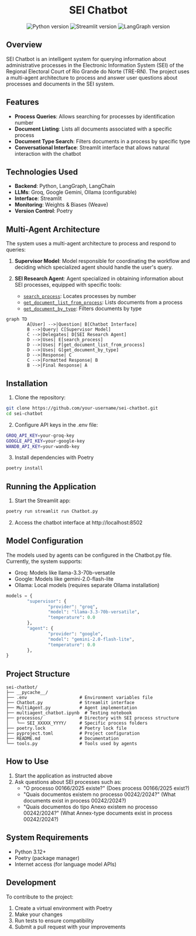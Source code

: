<h1 align="center">SEI Chatbot</h1> 

<div align="center">
    <img src="https://img.shields.io/badge/Python-3.12+-blue?logo=python" alt="Python version">
    <img src="https://img.shields.io/badge/Streamlit-1.29.0+-green?logo=streamlit" alt="Streamlit version">
    <img src="https://img.shields.io/badge/LangGraph-0.0.20+-orange" alt="LangGraph version">
</div>

## Overview

SEI Chatbot is an intelligent system for querying information about administrative processes in the Electronic Information System (SEI) of the Regional Electoral Court of Rio Grande do Norte (TRE-RN). The project uses a multi-agent architecture to process and answer user questions about processes and documents in the SEI system.

## Features

- **Process Queries**: Allows searching for processes by identification number
- **Document Listing**: Lists all documents associated with a specific process
- **Document Type Search**: Filters documents in a process by specific type
- **Conversational Interface**: Streamlit interface that allows natural interaction with the chatbot

## Technologies Used

- **Backend**: Python, LangGraph, LangChain
- **LLMs**: Groq, Google Gemini, Ollama (configurable)
- **Interface**: Streamlit
- **Monitoring**: Weights & Biases (Weave)
- **Version Control**: Poetry

## Multi-Agent Architecture

The system uses a multi-agent architecture to process and respond to queries:

1. **Supervisor Model**: Model responsible for coordinating the workflow and deciding which specialized agent should handle the user's query.

2. **SEI Research Agent**: Agent specialized in obtaining information about SEI processes, equipped with specific tools:
     - [`search_process`](tools.py): Locates processes by number
     - [`get_document_list_from_process`](tools.py): Lists documents from a process
     - [`get_document_by_type`](tools.py): Filters documents by type

```mermaid
graph TD
        A[User] -->|Question| B[Chatbot Interface]
        B -->|Query| C[Supervisor Model]
        C -->|Delegates| D[SEI Research Agent]
        D -->|Uses| E[search_process]
        D -->|Uses| F[get_document_list_from_process]
        D -->|Uses| G[get_document_by_type]
        D -->|Response| C
        C -->|Formatted Response| B
        B -->|Final Response| A
```
## Installation
1. Clone the repository:
```bash
git clone https://github.com/your-username/sei-chatbot.git
cd sei-chatbot
```

2. Configure API keys in the .env file:
```bash
GROQ_API_KEY=your-groq-key
GOOGLE_API_KEY=your-google-key
WANDB_API_KEY=your-wandb-key
```

3. Install dependencies with Poetry
```bash
poetry install
```
## Running the Application

1. Start the Streamlit app:
```bash
poetry run streamlit run Chatbot.py
```

2. Access the chatbot interface at http://localhost:8502


## Model Configuration
The models used by agents can be configured in the Chatbot.py file. Currently, the system supports:

- Groq: Models like llama-3.3-70b-versatile
- Google: Models like gemini-2.0-flash-lite
- Ollama: Local models (requires separate Ollama installation)

```python
models = {
        "supervisor": {
                "provider": "groq",
                "model": "llama-3.3-70b-versatile",
                "temperature": 0.0
        },
        "agent": {
                "provider": "google",
                "model": "gemini-2.0-flash-lite",
                "temperature": 0.0
        },
}
```

## Project Structure

```
sei-chatbot/
├── __pycache__/
├── .env                    # Environment variables file
├── Chatbot.py              # Streamlit interface
├── MultiAgent.py           # Agent implementation
├── multiagent_chatbot.ipynb  # Testing notebook
├── processos/              # Directory with SEI process structure
│   └── SEI_XXXXX_YYYY/     # Specific process folders
├── poetry.lock             # Poetry lock file
├── pyproject.toml          # Project configuration
├── README.md               # Documentation
└── tools.py                # Tools used by agents
```

## How to Use
1. Start the application as instructed above
1. Ask questions about SEI processes such as:
    - "O processo 00166/2025 existe?" (Does process 00166/2025 exist?)
    - "Quais documentos existem no processo 00242/2024?" (What documents exist in process 00242/2024?)
    - "Quais documentos do tipo Anexo existem no processo 00242/2024?" (What Annex-type documents exist in process 00242/2024?)

## System Requirements
- Python 3.12+
- Poetry (package manager)
- Internet access (for language model APIs)

## Development
To contribute to the project:

1. Create a virtual environment with Poetry
1. Make your changes
1. Run tests to ensure compatibility
1. Submit a pull request with your improvements
